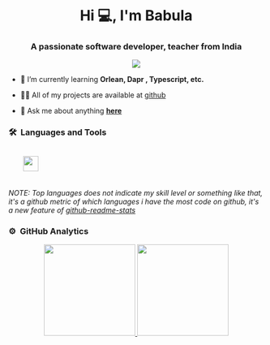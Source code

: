 <!--
**babula38/babula38** is a ✨ _special_ ✨ repository because its `README.md` (this file) appears on your GitHub profile.

Here are some ideas to get you started:

- 🔭 I’m currently working on ...
- 🌱 I’m currently learning ...
- 👯 I’m looking to collaborate on ...
- 🤔 I’m looking for help with ...
- 💬 Ask me about ...
- 📫 How to reach me: ...
- 😄 Pronouns: ...
- ⚡ Fun fact: ...
-->
<h1 align="center">Hi 💻, I'm Babula</h1>
<h3 align="center">A passionate software developer, teacher from India</h3>
	
<p align="center">
  <img src="https://komarev.com/ghpvc/?username=babula38&color=blue&style=flat">
</p>

- 🌱 I’m currently learning **Orlean, Dapr , Typescript, etc.**

- 👨‍💻 All of my projects are available at [github](https://github.com/babula38?tab=repositories)

- 💬 Ask me about anything **<a href="https://github.com/babula38/babula38/issues">here</a>**

<!-- - 📫 How to reach me **<a href="https://github.com/babula38/babula38/issues">here</a>** -->

### 🛠 &nbsp;Languages and Tools

<code>
	<img height="30" src="https://raw.githubusercontent.com/dotnet/brand/main/logo/dotnet-logo.jpg">
</code>
<br>
<!-- ![HTML5](https://img.shields.io/badge/-HTML5-%23E44D27?style=for-the-badge&logo=html5&logoColor=ffffff)
![CSS3](https://img.shields.io/badge/-CSS3-%231572B6?style=for-the-badge&logo=css3)
![JQuery](https://img.shields.io/badge/jQuery-0769AD?style=for-the-badge&logo=jquery&logoColor=white)
![React](https://img.shields.io/badge/-React-61DAFB?style=for-the-badge&logo=react&logoColor=ffffff)
![Tailwind Css](https://img.shields.io/badge/Tailwind_CSS-38B2AC?style=for-the-badge&logo=tailwind-css&logoColor=white)
<br>
![Git](https://img.shields.io/badge/-Git-%23F05032?style=for-the-badge&logo=git&logoColor=%23ffffff)
![GitHub](https://img.shields.io/badge/-GitHub-181717?style=for-the-badge&logo=github)
<br>
<br/> -->

*NOTE: Top languages does not indicate my skill level or something like that, it's a github metric of which languages i have the most code on github, it's a new feature of [github-readme-stats](https://github.com/babula38/github-readme-stats)*
	
### ⚙️ &nbsp;GitHub Analytics

<p align="center">
<a href="https://github.com/babula38">
  <img height="180em" src="https://github-readme-stats-eight-theta.vercel.app/api?username=babula38&show_icons=true&include_all_commits=true&count_private=true"/>
  <img height="180em" src="https://github-readme-stats-eight-theta.vercel.app/api/top-langs/?username=babula38&layout=compact&langs_count=8"/>
</a>
</p>
